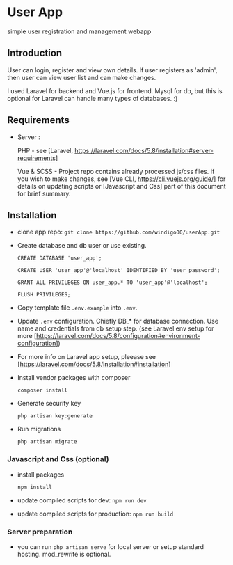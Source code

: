 # User App
simple user registration and management  webapp


## Introduction

User can login, register and view own details. If user registers as 'admin', then user can view user list and can make changes.

I used Laravel for backend and Vue.js for frontend. Mysql for db, but this is optional for Laravel can handle many types of databases. :)


## Requirements

 - Server :

	PHP - see [Laravel, https://laravel.com/docs/5.8/installation#server-requirements]

    Vue & SCSS - Project repo contains already processed js/css files. If you wish to make changes, see [Vue CLI, https://cli.vuejs.org/guide/] for details on updating scripts or [Javascript and Css] part of this document for brief summary.


## Installation

 - clone app repo: `git clone https://github.com/windigo00/userApp.git`


 - Create database and db user or use existing.

	`CREATE DATABASE 'user_app';`

	`CREATE USER 'user_app'@'localhost' IDENTIFIED BY 'user_password';`

	`GRANT ALL PRIVILEGES ON user_app.* TO 'user_app'@'localhost';`

	`FLUSH PRIVILEGES;`

 - Copy template file `.env.example` into `.env`.

 - Update `.env` configuration. Chiefly DB_* for database connection. Use name and credentials from db setup step. (see Laravel env setup for more [https://laravel.com/docs/5.8/configuration#environment-configuration])

 - For more info on Laravel app setup, pleease see [https://laravel.com/docs/5.8/installation#installation]

 - Install vendor packages with composer

	`composer install`

 - Generate security key

	`php artisan key:generate`

 - Run migrations

	`php artisan migrate`


### Javascript and Css (optional)

 - install packages

	`npm install`

 - update compiled scripts for dev: `npm run dev`

 - update compiled scripts for production: `npm run build`

### Server preparation

 - you can run `php artisan serve` for local server or setup standard hosting. mod_rewrite is optional. 
